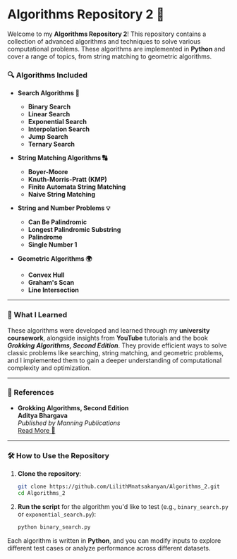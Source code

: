 # **Algorithms Repository 2 🚀**

Welcome to my **Algorithms Repository 2**! This repository contains a collection of advanced algorithms and techniques to solve various computational problems. These algorithms are implemented in **Python** and cover a range of topics, from string matching to geometric algorithms.

### **🔍 Algorithms Included**

- **Search Algorithms 🔎**
  - **Binary Search**
  - **Linear Search**   
  - **Exponential Search**  
  - **Interpolation Search**  
  - **Jump Search**  
  - **Ternary Search**

- **String Matching Algorithms 🔠**
  - **Boyer-Moore**  
  - **Knuth-Morris-Pratt (KMP)**  
  - **Finite Automata String Matching**  
  - **Naive String Matching**

- **String and Number Problems 💡**
  - **Can Be Palindromic**  
  - **Longest Palindromic Substring**  
  - **Palindrome**  
  - **Single Number 1**

- **Geometric Algorithms 🌍**
  - **Convex Hull**  
  - **Graham's Scan**  
  - **Line Intersection**

---

### **📖 What I Learned**

These algorithms were developed and learned through my **university coursework**, alongside insights from **YouTube** tutorials and the book **_Grokking Algorithms, Second Edition_**. They provide efficient ways to solve classic problems like searching, string matching, and geometric problems, and I implemented them to gain a deeper understanding of computational complexity and optimization.

---

### **🔗 References**

- **Grokking Algorithms, Second Edition**  
  **Aditya Bhargava**  
  _Published by Manning Publications_  
  [Read More 📘](https://www.oreilly.com/library/view/grokking-algorithms-second/9781633438538VE/)

---

### **🛠️ How to Use the Repository**

1. **Clone the repository**:
   ```bash
   git clone https://github.com/LilithMnatsakanyan/Algorithms_2.git
   cd Algorithms_2
   ```

2. **Run the script** for the algorithm you'd like to test (e.g., `binary_search.py` or `exponential_search.py`):
   ```bash
   python binary_search.py
   ```

Each algorithm is written in **Python**, and you can modify inputs to explore different test cases or analyze performance across different datasets.
